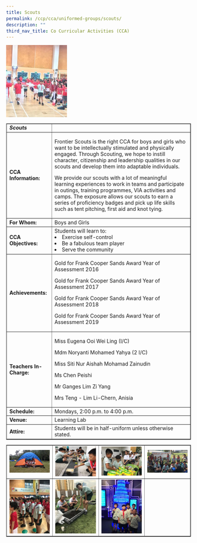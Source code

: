```yaml
---
title: Scouts
permalink: /ccp/cca/uniformed-groups/scouts/
description: ""
third_nav_title: Co Curricular Activities (CCA)
---
```

<img style="width: 33%;" src="/images/sco.jpg">
<table class="table table-bordered table-responsive" border="1" cellpadding="10">
<tbody>
<tr>
<td><em><strong>Scouts</strong></em></td>
<td>&nbsp;</td>
</tr>
<tr>
<td><strong>CCA Information:</strong></td>
<td>
<p>Frontier Scouts is the right CCA for boys and girls who want to be intellectually stimulated and physically engaged. Through Scouting, we hope to instill character, citizenship and leadership qualities in our scouts and develop them into adaptable individuals.</p>
<p>We provide our scouts with a lot of meaningful learning experiences to work in teams and participate in outings, training programmes, VIA activities and camps. The exposure allows our scouts to earn a series of proficiency badges and pick up life skills such as tent pitching, first aid and knot tying.</p>
</td>
</tr>
<tr>
<td><strong>For Whom:</strong></td>
<td>Boys and Girls</td>
</tr>
<tr>
<td><strong>CCA Objectives:</strong></td>
<td>Students will learn to:<br>
<li>Exercise self-control</li>
<li>Be a fabulous team player</li>
<li>Serve the community</li>

</td>
</tr>
<tr>
<td><strong>Achievements:</strong></td>
<td>
<p>Gold for Frank Cooper Sands Award Year of Assessment 2016</p>
<p>Gold for Frank Cooper Sands Award Year of Assessment 2017</p>
<p>Gold for Frank Cooper Sands Award Year of Assessment 2018</p>
<p>Gold for Frank Cooper Sands Award Year of Assessment 2019</p>
</td>
</tr>
<tr>
<td><strong>Teachers In-Charge:</strong></td>
<td>
<p>Miss Eugena Ooi Wei Ling (I/C)</p>
<p>Mdm Noryanti Mohamed Yahya (2 I/C)</p>
<p>Miss Siti Nur Aishah Mohamad Zainudin</p>
<p>Ms Chen Peishi</p>
<p>Mr Ganges Lim Zi Yang</p>
<p>Mrs Teng - Lim Li-Chern, Anisia</p>
</td>
</tr>
<tr>
<td><strong>Schedule:</strong></td>
<td>Mondays, 2:00 p.m. to 4:00 p.m.</td>
</tr>
<tr>
<td><strong>Venue:&nbsp;</strong></td>
<td>Learning Lab</td>
</tr>
<tr>
<td><strong>Attire:</strong></td>
<td>Students will be in half-uniform unless otherwise stated.</td>
</tr>
</tbody>
</table>
<table style="border-collapse: collapse; width: 100%;" border="1">
<tbody>
<tr>
<td style="width: 25%;"><img src="/images/sco1.jpg"></td>
<td style="width: 25%;"><img src="/images/sco2.jpg"></td>
<td style="width: 25%;"><img src="/images/sco3.jpg"></td>
<td style="width: 25%;"><img src="/images/sco4.jpg"></td>
</tr>
<tr>
<td style="width: 25%;"><img src="/images/sco5.jpg"></td>
<td style="width: 25%;"><img src="/images/sco6.jpg"></td>
<td style="width: 25%;"><img src="/images/sco7.jpg"></td>
<td style="width: 25%;">&nbsp;</td>
</tr>
</tbody>
</table>